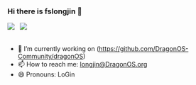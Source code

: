 ### Hi there is fslongjin 👋

<!--
**fslongjin/fslongjin** is a ✨ _special_ ✨ repository because its `README.md` (this file) appears on your GitHub profile.

Here are some ideas to get you started:

- 
- 🌱 I’m currently learning ...
- 👯 I’m looking to collaborate on ...
- 🤔 I’m looking for help with ...
- 💬 Ask me about ...
- 📫 How to reach me: ...
- 😄 Pronouns: ...
- ⚡ Fun fact: ...
-->
![](https://github-readme-stats.vercel.app/api?username=fslongjin)
&nbsp;
![](https://github-readme-stats.vercel.app/api/top-langs/?username=fslongjin&layout=compact&hide_border=true&hide_title=true)\
&nbsp;
- 🔭 I’m currently working on (https://github.com/DragonOS-Community/dragonOS)
- 📫 How to reach me: longjin@DragonOS.org
- 😄 Pronouns: LoGin
